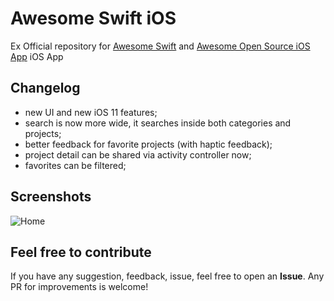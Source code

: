 # Awesome Swift iOS
Ex Official repository for [Awesome Swift](https://github.com/matteocrippa/awesome-swift) and [Awesome Open Source iOS App](https://github.com/dkhamsing/open-source-ios-apps) iOS App

## Changelog

- new UI and new iOS 11 features;
- search is now more wide, it searches inside both categories and projects;
- better feedback for favorite projects (with haptic feedback);
- project detail can be shared via activity controller now;
- favorites can be filtered;

## Screenshots
![Home](https://github.com/matteocrippa/awesome-swift-ios/blob/master/.github/app-awesome-ios-demo.gif?raw=true)


## Feel free to contribute

If you have any suggestion, feedback, issue, feel free to open an **Issue**.
Any PR for improvements is welcome!
